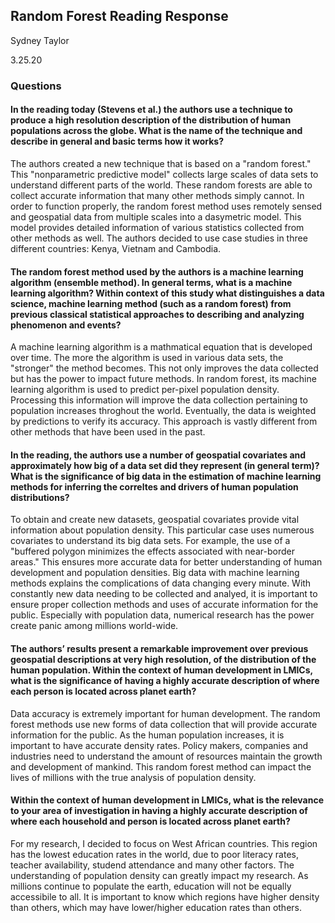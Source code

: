 ## Random Forest Reading Response 
Sydney Taylor 

3.25.20 

### Questions 
#### In the reading today (Stevens et al.) the authors use a technique to produce a high resolution description of the distribution of human populations across the globe. What is the name of the technique and describe in general and basic terms how it works? 
  
The authors created a new technique that is based on a "random forest." This "nonparametric predictive model" collects large scales of data sets to understand different parts of the world. These random forests are able to collect accurate information that many other methods simply cannot. In order to function properly, the random forest method uses remotely sensed and geospatial data from multiple scales into a dasymetric model. This model provides detailed information of various statistics collected from other methods as well. The authors decided to use case studies in three different countries: Kenya, Vietnam and Cambodia. 


#### The random forest method used by the authors is a machine learning algorithm (ensemble method). In general terms, what is a machine learning algorithm? Within context of this study what distinguishes a data science, machine learning method (such as a random forest) from previous classical statistical approaches to describing and analyzing phenomenon and events? 
 
A machine learning algorithm is a mathmatical equation that is developed over time. The more the algorithm is used in various data sets, the "stronger" the method becomes. This not only improves the data collected but has the power to impact future methods. In random forest, its machine learning algorithm is used to predict per-pixel population density. Processing this information will improve the data collection pertaining to population increases throghout the world. Eventually, the data is weighted by predictions to verify its accuracy. This approach is vastly different from other methods that have been used in the past. 


#### In the reading, the authors use a number of geospatial covariates and approximately how big of a data set did they represent (in general term)? What is the significance of big data in the estimation of machine learning methods for inferring the correltes and drivers of human population distributions? 

To obtain and create new datasets, geospatial covariates provide vital information about population density. This particular case uses numerous covariates to understand its big data sets. For example, the use of a "buffered polygon minimizes the effects associated with near-border areas." This ensures more accurate data for better understanding of human development and population densities. Big data with machine learning methods explains the complications of data changing every minute. With constantly new data needing to be collected and analyed, it is important to ensure proper collection methods and uses of accurate information for the public. Especially with population data, numerical research has the power create panic among millions world-wide. 
  

#### The authors’ results present a remarkable improvement over previous geospatial descriptions at very high resolution, of the distribution of the human population. Within the context of human development in LMICs, what is the significance of having a highly accurate description of where each person is located across planet earth?

Data accuracy is extremely important for human development. The random forest methods use new forms of data collection that will provide accurate information for the public. As the human population increases, it is important to have accurate density rates. Policy makers, companies and industries need to understand the amount of resources maintain the growth and development of mankind. This random forest method can impact the lives of millions with the true analysis of population density. 


#### Within the context of human development in LMICs, what is the relevance to your area of investigation in having a highly accurate description of where each household and person is located across planet earth?

For my research, I decided to focus on West African countries. This region has the lowest education rates in the world, due to poor literacy rates, teacher availability, studend attendance and many other factors. The understanding of population density can greatly impact my research. As millions continue to populate the earth, education will not be equally accessibile to all. It is important to know which regions have higher density than others, which may have lower/higher education rates than others. 


